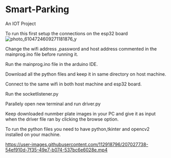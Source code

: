 # Smart-Parking
An IOT Project


To run this first setup the connections on the esp32 board
![photo_6104724609271181876_y](https://user-images.githubusercontent.com/112918796/207026616-28412a5b-c566-4e1b-b21c-165aab517528.jpeg)


Change the wifi address ,password and host address commented in the mainprog.ino file before running it.

Run the mainprog.ino file in the arduino IDE.

Download all the python files and keep it in same directory on host machine.

Connect to the same wifi in both host machine and esp32 board.

Run the socketlistener.py

Parallely open new terminal and run driver.py

Keep downloaded nunmber plate images in your PC and give it as input when the driver file ran by clicking the browse option.

To run the python files you need to have python,tkinter and opencv2 installed on your machine.




https://user-images.githubusercontent.com/112918796/207027738-54ef910d-7f35-49e7-b074-537bc6e6028e.mp4

